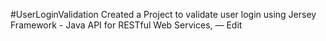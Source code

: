 #UserLoginValidation
Created a Project to validate user login using Jersey Framework - Java API for RESTful Web Services, — Edit
